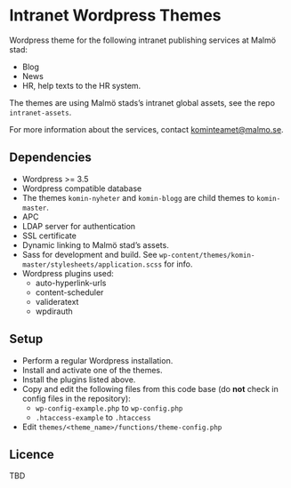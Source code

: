 Intranet Wordpress Themes
=============
Wordpress theme for the following intranet publishing services at Malmö stad:
* Blog
* News
* HR, help texts to the HR system.

The themes are using Malmö stads’s intranet global assets, see the repo `intranet-assets`.

For more information about the services, contact kominteamet@malmo.se.

## Dependencies
* Wordpress >= 3.5
* Wordpress compatible database
* The themes `komin-nyheter` and `komin-blogg` are child themes to `komin-master`.
* APC
* LDAP server for authentication
* SSL certificate
* Dynamic linking to Malmö stad’s assets.
* Sass for development and build. See `wp-content/themes/komin-master/stylesheets/application.scss` for info.
* Wordpress plugins used:
  * auto-hyperlink-urls
  * content-scheduler
  * valideratext
  * wpdirauth

## Setup
* Perform a regular Wordpress installation.
* Install and activate one of the themes.
* Install the plugins listed above.
* Copy and edit the following files from this code base (do __not__ check in config files in the repository):
  * `wp-config-example.php` to `wp-config.php`
  * `.htaccess-example` to `.htaccess`
* Edit `themes/<theme_name>/functions/theme-config.php`

## Licence
TBD
